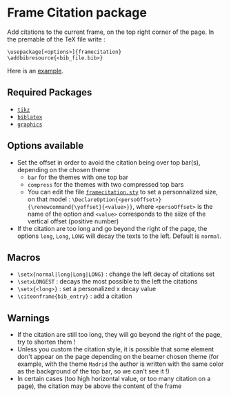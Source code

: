 # Frame Citation package

Add citations to the current frame, on the top right corner of the page.
In the premable of the TeX file write :

```
\usepackage[<options>]{framecitation}
\addbibresource{<bib_file.bib>}
```

Here is an [example](example.tex).

## Required Packages

- [`tikz`](https://www.ctan.org/pkg/pgf)
- [`biblatex`](https://ctan.org/pkg/biblatex)
- [`graphics`](https://www.ctan.org/pkg/graphics)


## Options available

- Set the offset in order to avoid the citation being over top bar(s), depending on the chosen theme
	- `bar` for the themes with one top bar
	- `compress` for the themes with two compressed top bars
	- You can edit the file [`framecitation.sty`](framecitation.sty) to set a personnalized size, on that model : `\DeclareOption{<persoOffset>}{\renewcommand{\yoffset}{<value>}}`, where `<persoOffset>` is the name of the option and `<value>` corresponds to the siize of the vertical offset (positive number)
- If the citation are too long and go beyond the right of the page, the options `long`, `Long`, `LONG` will decay the texts to the left. Default is `normal`.


## Macros

- `\setx{normal|long|Long|LONG}` : change the left decay of citations set
- `\setxLONGEST` : decays the most possible to the left the citations
- `\setx{<long>}` : set a personalized x decay value
- `\citeonframe{bib_entry}` : add a citation


## Warnings

- If the citation are still too long, they will go beyond the right of the page, try to shorten them !
- Unless you custom the citation style, it is possible that some element don't appear on the page depending on the beamer chosen theme (for example, with the theme `Madrid` the author is written with the same color as the background of the top bar, so we can't see it !)
- In certain cases (too high horizontal value, or too many citation on a page), the citation may be above the content of the frame